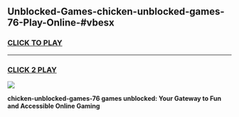 
## Unblocked-Games-chicken-unblocked-games-76-Play-Online-#vbesx
<h3>
<a href="https://premium.freeplayer.one?title=chicken-unblocked-games-76&ref=27F">CLICK TO PLAY</a></h3>
<hr>

<h3>
<a href="https://premium.freeplayer.one?title=chicken-unblocked-games-76&ref=27F">CLICK 2 PLAY</a>
  
</h3>

<a href="https://premium.freeplayer.one?title=chicken-unblocked-games-76&ref=27F"><img src="https://clearcache.store/games.png"></a>


**chicken-unblocked-games-76 games unblocked: Your Gateway to Fun and Accessible Online Gaming**

